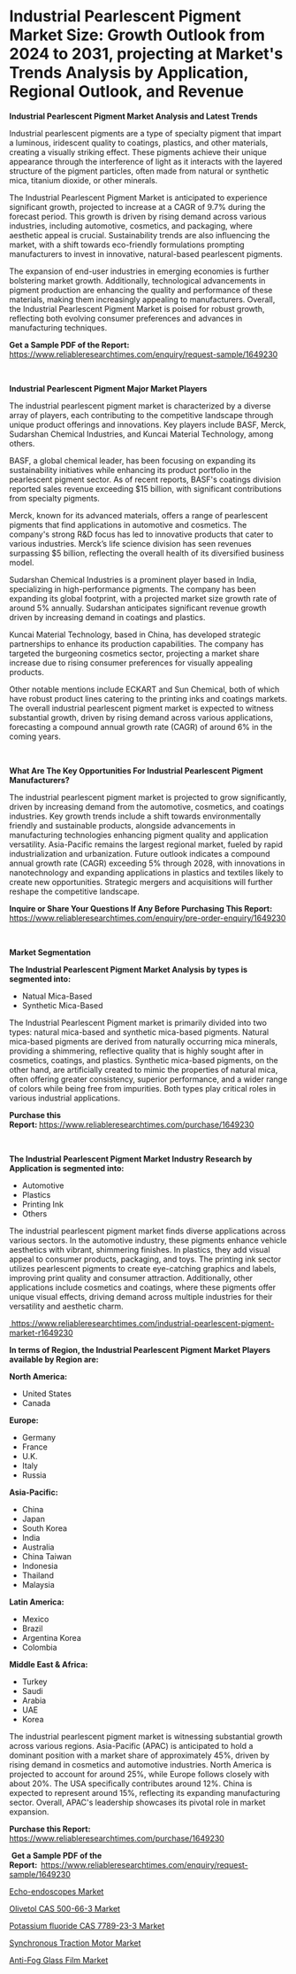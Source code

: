 <p><h1>Industrial Pearlescent Pigment Market Size: Growth Outlook from 2024 to 2031, projecting at Market's Trends Analysis by Application, Regional Outlook, and Revenue</h1></p><p><strong>Industrial Pearlescent Pigment Market Analysis and Latest Trends</strong></p>
<p><p>Industrial pearlescent pigments are a type of specialty pigment that impart a luminous, iridescent quality to coatings, plastics, and other materials, creating a visually striking effect. These pigments achieve their unique appearance through the interference of light as it interacts with the layered structure of the pigment particles, often made from natural or synthetic mica, titanium dioxide, or other minerals.</p><p>The Industrial Pearlescent Pigment Market is anticipated to experience significant growth, projected to increase at a CAGR of 9.7% during the forecast period. This growth is driven by rising demand across various industries, including automotive, cosmetics, and packaging, where aesthetic appeal is crucial. Sustainability trends are also influencing the market, with a shift towards eco-friendly formulations prompting manufacturers to invest in innovative, natural-based pearlescent pigments. </p><p>The expansion of end-user industries in emerging economies is further bolstering market growth. Additionally, technological advancements in pigment production are enhancing the quality and performance of these materials, making them increasingly appealing to manufacturers. Overall, the Industrial Pearlescent Pigment Market is poised for robust growth, reflecting both evolving consumer preferences and advances in manufacturing techniques.</p></p>
<p><strong>Get a Sample PDF of the Report:&nbsp;</strong> <a href="https://www.reliableresearchtimes.com/enquiry/request-sample/1649230?utm_campaign=1266&utm_medium=2&utm_source=Github&utm_content=ia&utm_term=15102024&utm_id=industrial-pearlescent-pigment">https://www.reliableresearchtimes.com/enquiry/request-sample/1649230</a></p>
<p>&nbsp;</p>
<p><strong>Industrial Pearlescent Pigment Major Market Players</strong></p>
<p><p>The industrial pearlescent pigment market is characterized by a diverse array of players, each contributing to the competitive landscape through unique product offerings and innovations. Key players include BASF, Merck, Sudarshan Chemical Industries, and Kuncai Material Technology, among others.</p><p>BASF, a global chemical leader, has been focusing on expanding its sustainability initiatives while enhancing its product portfolio in the pearlescent pigment sector. As of recent reports, BASF's coatings division reported sales revenue exceeding $15 billion, with significant contributions from specialty pigments.</p><p>Merck, known for its advanced materials, offers a range of pearlescent pigments that find applications in automotive and cosmetics. The company's strong R&D focus has led to innovative products that cater to various industries. Merck’s life science division has seen revenues surpassing $5 billion, reflecting the overall health of its diversified business model.</p><p>Sudarshan Chemical Industries is a prominent player based in India, specializing in high-performance pigments. The company has been expanding its global footprint, with a projected market size growth rate of around 5% annually. Sudarshan anticipates significant revenue growth driven by increasing demand in coatings and plastics.</p><p>Kuncai Material Technology, based in China, has developed strategic partnerships to enhance its production capabilities. The company has targeted the burgeoning cosmetics sector, projecting a market share increase due to rising consumer preferences for visually appealing products.</p><p>Other notable mentions include ECKART and Sun Chemical, both of which have robust product lines catering to the printing inks and coatings markets. The overall industrial pearlescent pigment market is expected to witness substantial growth, driven by rising demand across various applications, forecasting a compound annual growth rate (CAGR) of around 6% in the coming years.</p></p>
<p>&nbsp;</p>
<p><strong>What Are The Key Opportunities For Industrial Pearlescent Pigment Manufacturers?</strong></p>
<p><p>The industrial pearlescent pigment market is projected to grow significantly, driven by increasing demand from the automotive, cosmetics, and coatings industries. Key growth trends include a shift towards environmentally friendly and sustainable products, alongside advancements in manufacturing technologies enhancing pigment quality and application versatility. Asia-Pacific remains the largest regional market, fueled by rapid industrialization and urbanization. Future outlook indicates a compound annual growth rate (CAGR) exceeding 5% through 2028, with innovations in nanotechnology and expanding applications in plastics and textiles likely to create new opportunities. Strategic mergers and acquisitions will further reshape the competitive landscape.</p></p>
<p><strong>Inquire or Share Your Questions If Any Before Purchasing This Report:</strong> <a href="https://www.reliableresearchtimes.com/enquiry/pre-order-enquiry/1649230?utm_campaign=1266&utm_medium=2&utm_source=Github&utm_content=ia&utm_term=15102024&utm_id=industrial-pearlescent-pigment">https://www.reliableresearchtimes.com/enquiry/pre-order-enquiry/1649230</a></p>
<p>&nbsp;</p>
<p><strong>Market Segmentation</strong></p>
<p><strong>The Industrial Pearlescent Pigment Market Analysis by types is segmented into:</strong></p>
<p><ul><li>Natual Mica-Based</li><li>Synthetic Mica-Based</li></ul></p>
<p><p>The Industrial Pearlescent Pigment market is primarily divided into two types: natural mica-based and synthetic mica-based pigments. Natural mica-based pigments are derived from naturally occurring mica minerals, providing a shimmering, reflective quality that is highly sought after in cosmetics, coatings, and plastics. Synthetic mica-based pigments, on the other hand, are artificially created to mimic the properties of natural mica, often offering greater consistency, superior performance, and a wider range of colors while being free from impurities. Both types play critical roles in various industrial applications.</p></p>
<p><strong>Purchase this Report:&nbsp;</strong><a href="https://www.reliableresearchtimes.com/purchase/1649230?utm_campaign=1266&utm_medium=2&utm_source=Github&utm_content=ia&utm_term=15102024&utm_id=industrial-pearlescent-pigment">https://www.reliableresearchtimes.com/purchase/1649230</a></p>
<p>&nbsp;</p>
<p><strong>The Industrial Pearlescent Pigment Market Industry Research by Application is segmented into:</strong></p>
<p><ul><li>Automotive</li><li>Plastics</li><li>Printing Ink</li><li>Others</li></ul></p>
<p><p>The industrial pearlescent pigment market finds diverse applications across various sectors. In the automotive industry, these pigments enhance vehicle aesthetics with vibrant, shimmering finishes. In plastics, they add visual appeal to consumer products, packaging, and toys. The printing ink sector utilizes pearlescent pigments to create eye-catching graphics and labels, improving print quality and consumer attraction. Additionally, other applications include cosmetics and coatings, where these pigments offer unique visual effects, driving demand across multiple industries for their versatility and aesthetic charm.</p></p>
<p><a href="https://www.reliableresearchtimes.com/industrial-pearlescent-pigment-market-r1649230?utm_campaign=1266&utm_medium=2&utm_source=Github&utm_content=ia&utm_term=15102024&utm_id=industrial-pearlescent-pigment">&nbsp;https://www.reliableresearchtimes.com/industrial-pearlescent-pigment-market-r1649230</a></p>
<p><strong>In terms of Region, the Industrial Pearlescent Pigment Market Players available by Region are:</strong></p>
<p>
    <p> <strong> North America: </strong>
        <ul>
            <li>United States</li>
            <li>Canada</li>
        </ul>
        </p> 
    <p> <strong> Europe: </strong>
        <ul>
            <li>Germany</li>
            <li>France</li>
            <li>U.K.</li>
            <li>Italy</li>
            <li>Russia</li>
        </ul>
        </p> 
    <p> <strong> Asia-Pacific: </strong>
        <ul>
            <li>China</li>
            <li>Japan</li>
            <li>South Korea</li>
            <li>India</li>
            <li>Australia</li>
            <li>China Taiwan</li>
            <li>Indonesia</li>
            <li>Thailand</li>
            <li>Malaysia</li>
        </ul>
        </p> 
    <p> <strong> Latin America: </strong>
        <ul>
            <li>Mexico</li>
            <li>Brazil</li>
            <li>Argentina Korea</li>
            <li>Colombia</li>
        </ul>
        </p> 
    <p> <strong> Middle East & Africa: </strong>
        <ul>
            <li>Turkey</li>
            <li>Saudi</li>
            <li>Arabia</li>
            <li>UAE</li>
            <li>Korea</li>
        </ul>
    </p>
    </p>
<p><p>The industrial pearlescent pigment market is witnessing substantial growth across various regions. Asia-Pacific (APAC) is anticipated to hold a dominant position with a market share of approximately 45%, driven by rising demand in cosmetics and automotive industries. North America is projected to account for around 25%, while Europe follows closely with about 20%. The USA specifically contributes around 12%. China is expected to represent around 15%, reflecting its expanding manufacturing sector. Overall, APAC's leadership showcases its pivotal role in market expansion.</p></p>
<p><strong>Purchase this Report: </strong><a href="https://www.reliableresearchtimes.com/purchase/1649230?utm_campaign=1266&utm_medium=2&utm_source=Github&utm_content=ia&utm_term=15102024&utm_id=industrial-pearlescent-pigment">https://www.reliableresearchtimes.com/purchase/1649230</a></p>
<p>&nbsp;<strong>Get a Sample PDF of the Report:&nbsp;&nbsp;</strong><a href="https://www.reliableresearchtimes.com/enquiry/request-sample/1649230?utm_campaign=1266&utm_medium=2&utm_source=Github&utm_content=ia&utm_term=15102024&utm_id=industrial-pearlescent-pigment">https://www.reliableresearchtimes.com/enquiry/request-sample/1649230</a></p>
<p><strong></strong></p>
<p><p><a href="https://www.linkedin.com/pulse/echo-endoscopes-market-forecasts-trends-impact-analysis-2024-6ujve?utm_campaign=1266&utm_medium=2&utm_source=Github&utm_content=ia&utm_term=15102024&utm_id=industrial-pearlescent-pigment">Echo-endoscopes Market</a></p><p><a href="https://www.linkedin.com/pulse/olivetol-cas-500-66-3-market-trends-insights-type-rrr1e?utm_campaign=1266&utm_medium=2&utm_source=Github&utm_content=ia&utm_term=15102024&utm_id=industrial-pearlescent-pigment">Olivetol CAS 500-66-3 Market</a></p><p><a href="https://www.linkedin.com/pulse/navigating-global-potassium-fluoride-cas-7789-23-3-market-afqme?utm_campaign=1266&utm_medium=2&utm_source=Github&utm_content=ia&utm_term=15102024&utm_id=industrial-pearlescent-pigment">Potassium fluoride CAS 7789-23-3 Market</a></p><p><a href="https://www.linkedin.com/pulse/global-synchronous-traction-motor-market-product-types-xz3te?utm_campaign=1266&utm_medium=2&utm_source=Github&utm_content=ia&utm_term=15102024&utm_id=industrial-pearlescent-pigment">Synchronous Traction Motor Market</a></p><p><a href="https://github.com/prosalinda88/Market-Research-Report-List-6/blob/main/anti-fog-glass-film-market.md?utm_campaign=1266&utm_medium=2&utm_source=Github&utm_content=ia&utm_term=15102024&utm_id=industrial-pearlescent-pigment">Anti-Fog Glass Film Market</a></p></p>